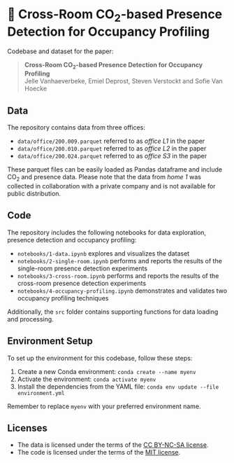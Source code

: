 # 🏢 Cross-Room CO<sub>2</sub>-based Presence Detection for Occupancy Profiling

Codebase and dataset for the paper:
> **Cross-Room CO<sub>2</sub>-based Presence Detection for Occupancy Profiling**</br>
> Jelle Vanhaeverbeke, Emiel Deprost, Steven Verstockt and Sofie Van Hoecke

## Data
The repository contains data from three offices:

* `data/office/200.009.parquet` referred to as *office L1* in the paper
* `data/office/200.010.parquet` referred to as *office L2* in the paper
* `data/office/200.024.parquet` referred to as *office S3* in the paper

These parquet files can be easily loaded as Pandas dataframe and include CO<sub>2</sub> and presence data. Please note that the data from *home 1* was collected in collaboration with a private company and is not available for public distribution.

## Code
The repository includes the following notebooks for data exploration, presence detection and occupancy profiling:

* `notebooks/1-data.ipynb` explores and visualizes the dataset
* `notebooks/2-single-room.ipynb` performs and reports the results of the single-room presence detection experiments
* `notebooks/3-cross-room.ipynb` performs and reports the results of the cross-room presence detection experiments
* `notebooks/4-occupancy-profiling.ipynb` demonstrates and validates two occupancy profiling techniques

Additionally, the `src` folder contains supporting functions for data loading and processing.

## Environment Setup
To set up the environment for this codebase, follow these steps:

1. Create a new Conda environment: `conda create --name myenv`
2. Activate the environment: `conda activate myenv`
3. Install the dependencies from the YAML file: `conda env update --file environment.yml`

Remember to replace `myenv` with your preferred environment name.

## Licenses
* The data is licensed under the terms of the [CC BY-NC-SA license](LICENSE_DATA).
* The code is licensed under the terms of the [MIT license](LICENSE_CODE).
